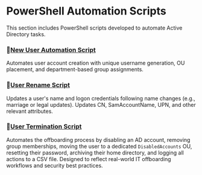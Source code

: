 # PowerShell Automation Scripts

This section includes PowerShell scripts developed to automate Active Directory tasks.     



### 📂[New User Automation Script](./new-user-automation/)     

Automates user account creation with unique username generation, OU placement, and department-based group assignments.     



### 📂[User Rename Script](./rename-user/README.md)     

Updates a user's name and logon credentials following name changes (e.g., marriage or legal updates). Updates CN, SamAccountName, UPN, and other relevant attributes.     



### 📂[User Termination Script](./disabled-accounts/README.md)

Automates the offboarding process by disabling an AD account, removing group memberships, moving the user to a dedicated `DisabledAccounts` OU, resetting their password, archiving their home directory, and logging all actions to a CSV file. Designed to reflect real-world IT offboarding workflows and security best practices.     
